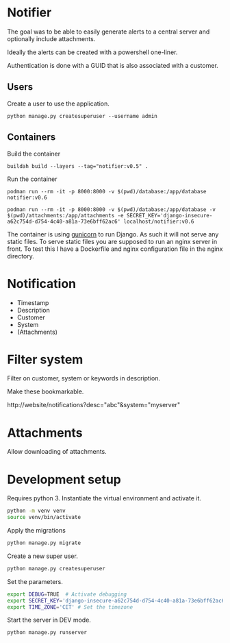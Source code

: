 
# Notifier

The goal was to be able to easily generate alerts to a central server and 
optionally include attachments.

Ideally the alerts can be created with a powershell one-liner.

Authentication is done with a GUID that is also associated with a customer.

## Users

Create a user to use the application.

    python manage.py createsuperuser --username admin

## Containers

Build the container

    buildah build --layers --tag="notifier:v0.5" .  

Run the container

    podman run --rm -it -p 8000:8000 -v $(pwd)/database:/app/database notifier:v0.6

    podman run --rm -it -p 8000:8000 -v $(pwd)/database:/app/database -v $(pwd)/attachments:/app/attachments -e SECRET_KEY='django-insecure-a62c754d-d754-4c40-a81a-73e6bff62ac6' localhost/notifier:v0.6

The container is using [gunicorn](https://gunicorn.org/) 
to run Django. As such it will not serve any
static files. To serve static files you are supposed to run an nginx server in 
front. To test this I have a Dockerfile and nginx configuration file in 
the nginx directory.

# Notification

- Timestamp
- Description
- Customer
- System
- (Attachments)

# Filter system

Filter on customer, system or keywords in description.

Make these bookmarkable.

http://website/notifications?desc="abc"&system="myserver"

# Attachments

Allow downloading of attachments.

# Development setup

Requires python 3. Instantiate the virtual environment and activate it.

```sh
python -m venv venv
source venv/bin/activate
```

Apply the migrations

```sh
python manage.py migrate
```

Create a new super user.

```sh
python manage.py createsuperuser
```

Set the parameters.

```sh
export DEBUG=TRUE  # Activate debugging
export SECRET_KEY='django-insecure-a62c754d-d754-4c40-a81a-73e6bff62ac6' # set a secret key
export TIME_ZONE='CET' # Set the timezone
```

Start the server in DEV mode.

```sh
python manage.py runserver
```
